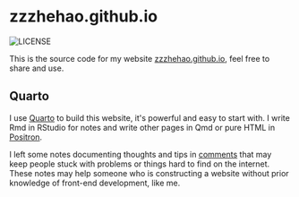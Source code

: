 # zzzhehao.github.io

![LICENSE](https://img.shields.io/badge/License-MIT-orange)

This is the source code for my website [zzzhehao.github.io](https://zzzhehao.github.io), feel free to share and use.


## Quarto

I use [Quarto](https://quarto.org) to build this website, it's powerful and easy to start with. I write Rmd in RStudio for notes and write other pages in Qmd or pure HTML in [Positron](https://github.com/posit-dev/positron).

I left some notes documenting thoughts and tips in [comments](https://zzzhehao.github.io/comments/website-construction.html) that may keep people stuck with problems or things hard to find on the internet. These notes may help someone who is constructing a website without prior knowledge of front-end development, like me.